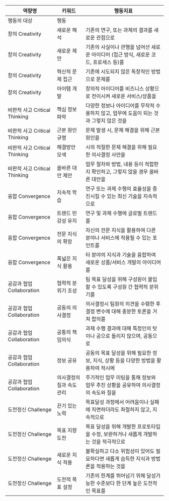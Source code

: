 | 역량명                      | 키워드            | 행동지표                                               |
| ------------------------ | -------------- | -------------------------------------------------- |
| 행동의 대상                   | 행동             |
| 창의 Creativity            | 새로운 해석         | 기존의 연구, 또는 과제의 결과를 새로운 관점으로                        | 해석할 수 있다. |
| 창의 Creativity            | 새로운 제안         | 기존의 사실이나 관행을 넘어선 새로운 아이디어 (접근 방식, 새로운 코드, 프로세스 등)를 | 제안할 수 있다. |
| 창의 Creativity            | 혁신적 문제 접근      | 기존에 시도되지 않은 독창적인 방법으로 문제를                          | 해결할 수 있다. |
| 창의 Creativity            | 아이템 개발         | 창의적 아이디어를 비즈니스 상황으로 전이시켜 새로운 서비스/상품을               | 개발할 수 있다. |
| 비판적 사고 Critical Thinking | 핵심 정보 파악       | 다양한 정보나 아이디어를 무작적 수용하지 않고, 업무에 도움이 되는 것과 그렇지 않은 것을 | 구별할 수 있다. |
| 비판적 사고 Critical Thinking | 근본 원인 규명       | 문제 발생 시, 문제 해결을 위해 근본 원인을                          | 규명할 수 있다. |
| 비판적 사고 Critical Thinking | 해결방안 모색        | 시의 적절한 문제 해결을 위해 필요한 의사결정 사안을                      | 도출할 수 있다. |
| 비판적 사고 Critical Thinking | 올바른 대안 제안      | 업무 절차와 방법, 내용 등이 적합한지 확인하고, 그렇지 않을 경우 올바른 대안을      | 제시할 수 있다. |
| 융합 Convergence           | 지속적 학습         | 연구 또는 과제 수행의 효율성을 증진시킬 수 있는 최신 기술을 지속적으로           | 학습할 수 있다. |
| 융합 Convergence           | 트렌드 민감성 유지     | 연구 및 과제 수행에 글로벌 트렌드를                               | 반영할 수 있다. |
| 융합 Convergence           | 전문 지식의 확장      | 자신의 전문 지식을 활용하여 다른 분야나 서비스에 적용될 수 있는 포인트를          | 발굴 할 수 있다. |
| 융합 Convergence           | 폭넓은 지식 활용      | 타 분야의 지식과 기술을 융합하여 새로운 상품/서비스 개발의 아이디어를            | 도출할 수 있다. |
| 공감과 협업 Collaboration     | 협력적 분위기 조성     | 팀 목표 달성을 위해 구성원이 몰입할 수 있도록 구성원 간 협력적 분위기를          | 조성할 수 있다 |
| 공감과 협업 Collaboration     | 공동의 의사결정       | 의사결정시 팀원의 의견을 수렴한 후 결정 변수에 대해 충분한 토론을 거쳐 합의를       | 도출할 수 있다. |
| 공감과 협업 Collaboration     | 공통의 책임의식       | 과제 수행 결과에 대해 특정인의 탓이나 공으로 돌리지 않으며, 공동으로            | 책임질 수 있다. |
| 공감과 협업 Collaboration     | 정보 공유          | 공동의 목표 달성을 위해 필요한 정보, 지식, 상황 등을 다양한 방법을 활용하여 적시에   | 공유할 수 있다. |
| 공감과 협업 Collaboration     | 의사결정의 질과 속도 관리 | 주기적인 업무 미팅을 통해  정보와 업무 추진 상황을 공유하여 의사결정의 속도와 질을    | 높일 수 있다. |
| 도전정신 Challenge           | 끈기 있는 노력       | 목표달성 과정에서 어려움이나 실패에 직면하더라도 좌절하지 않고, 지속적으로          | 노력할 수 있다. |
| 도전정신 Challenge           | 목표 지향 도전       | 목표 달성을 위해 개발한 프로토타입을 수정, 보완하거나 새롭게 개발하는 것을 적극적으로   | 행할 수 있다. |
| 도전정신 Challenge           | 새로운 지식 적용      | 불확실하고 다소 위험성이 있어도 필요하다면 새롭게 습득한 지식과 방법론을 적용하는 것을   | 주저하지 않는다. |
| 도전정신 Challenge           | 도전적 목표 설정      | 기존의 한계를 뛰어넘기 위해 달성가능한 수준보다 한 단계 높은 도전적인 목표를        | 설정할 수 있다. |